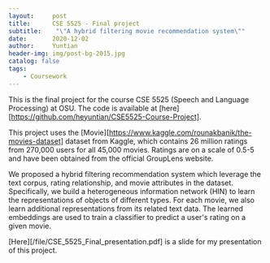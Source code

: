 ```yaml
---
layout:     post
title:      CSE 5525 - Final project
subtitle:    "\"A hybrid filtering movie recommendation system\""
date:       2020-12-02
author:     Yuntian
header-img: img/post-bg-2015.jpg
catalog: false
tags:
    - Coursework
---
```


This is the final project for the course CSE 5525 (Speech and Language Processing) at OSU. The code is available at [here][https://github.com/heyuntian/CSE5525-Course-Project]. 

This project uses the [Movie][https://www.kaggle.com/rounakbanik/the-movies-dataset] dataset from Kaggle, which contains 26 million ratings from 270,000 users for all 45,000 movies. Ratings are on a scale of 0.5-5 and have been obtained from the official GroupLens website.

We proposed a hybrid filtering recommendation system which leverage the text corpus, rating relationship, and movie attributes in the dataset. Specifically, we build a heterogeneous information network (HIN) to learn the representations of objects of different types. For each movie, we also learn additional representations from its related text data. The learned embeddings are used to train a classifier to predict a user's rating on a given movie.

[Here][/file/CSE_5525_Final_presentation.pdf] is a slide for my presentation of this project.